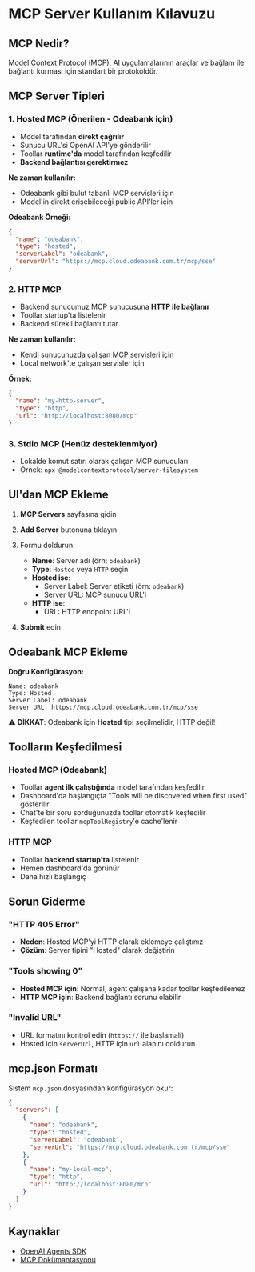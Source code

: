 # MCP Server Kullanım Kılavuzu

## MCP Nedir?

Model Context Protocol (MCP), AI uygulamalarının araçlar ve bağlam ile bağlantı kurması için standart bir protokoldür.

## MCP Server Tipleri

### 1. **Hosted MCP** (Önerilen - Odeabank için)
- Model tarafından **direkt çağrılır**
- Sunucu URL'si OpenAI API'ye gönderilir
- Toollar **runtime'da** model tarafından keşfedilir
- **Backend bağlantısı gerektirmez**

**Ne zaman kullanılır:**
- Odeabank gibi bulut tabanlı MCP servisleri için
- Model'in direkt erişebileceği public API'ler için

**Odeabank Örneği:**
```json
{
  "name": "odeabank",
  "type": "hosted",
  "serverLabel": "odeabank",
  "serverUrl": "https://mcp.cloud.odeabank.com.tr/mcp/sse"
}
```

### 2. **HTTP MCP**
- Backend sunucumuz MCP sunucusuna **HTTP ile bağlanır**
- Toollar startup'ta listelenir
- Backend sürekli bağlantı tutar

**Ne zaman kullanılır:**
- Kendi sunucunuzda çalışan MCP servisleri için
- Local network'te çalışan servisler için

**Örnek:**
```json
{
  "name": "my-http-server",
  "type": "http",
  "url": "http://localhost:8080/mcp"
}
```

### 3. **Stdio MCP** (Henüz desteklenmiyor)
- Lokalde komut satırı olarak çalışan MCP sunucuları
- Örnek: `npx @modelcontextprotocol/server-filesystem`

## UI'dan MCP Ekleme

1. **MCP Servers** sayfasına gidin
2. **Add Server** butonuna tıklayın
3. Formu doldurun:
   - **Name**: Server adı (örn: `odeabank`)
   - **Type**: `Hosted` veya `HTTP` seçin
   - **Hosted ise**:
     - Server Label: Server etiketi (örn: `odeabank`)
     - Server URL: MCP sunucu URL'i
   - **HTTP ise**:
     - URL: HTTP endpoint URL'i

4. **Submit** edin

## Odeabank MCP Ekleme

**Doğru Konfigürasyon:**
```
Name: odeabank
Type: Hosted
Server Label: odeabank
Server URL: https://mcp.cloud.odeabank.com.tr/mcp/sse
```

⚠️ **DİKKAT**: Odeabank için **Hosted** tipi seçilmelidir, HTTP değil!

## Toolların Keşfedilmesi

### Hosted MCP (Odeabank)
- Toollar **agent ilk çalıştığında** model tarafından keşfedilir
- Dashboard'da başlangıçta "Tools will be discovered when first used" gösterilir
- Chat'te bir soru sorduğunuzda toollar otomatik keşfedilir
- Keşfedilen toollar `mcpToolRegistry`'e cache'lenir

### HTTP MCP
- Toollar **backend startup'ta** listelenir
- Hemen dashboard'da görünür
- Daha hızlı başlangıç

## Sorun Giderme

### "HTTP 405 Error"
- **Neden**: Hosted MCP'yi HTTP olarak eklemeye çalıştınız
- **Çözüm**: Server tipini "Hosted" olarak değiştirin

### "Tools showing 0"
- **Hosted MCP için**: Normal, agent çalışana kadar toollar keşfedilemez
- **HTTP MCP için**: Backend bağlantı sorunu olabilir

### "Invalid URL"
- URL formatını kontrol edin (`https://` ile başlamalı)
- Hosted için `serverUrl`, HTTP için `url` alanını doldurun

## mcp.json Formatı

Sistem `mcp.json` dosyasından konfigürasyon okur:

```json
{
  "servers": [
    {
      "name": "odeabank",
      "type": "hosted",
      "serverLabel": "odeabank",
      "serverUrl": "https://mcp.cloud.odeabank.com.tr/mcp/sse"
    },
    {
      "name": "my-local-mcp",
      "type": "http",
      "url": "http://localhost:8080/mcp"
    }
  ]
}
```

## Kaynaklar

- [OpenAI Agents SDK](https://github.com/openai/openai-agents-js)
- [MCP Dokümantasyonu](https://openai.github.io/openai-agents-js/guides/mcp/)
